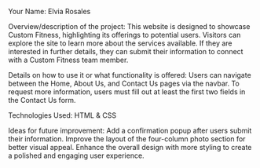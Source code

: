 Your Name: Elvia Rosales

Overview/description of the project: This website is designed to showcase Custom Fitness, highlighting its offerings to potential users. Visitors can explore the site to learn more about the services available. If they are interested in further details, they can submit their information to connect with a Custom Fitness team member.

Details on how to use it or what functionality is offered: Users can navigate between the Home, About Us, and Contact Us pages via the navbar. To request more information, users must fill out at least the first two fields in the Contact Us form.

Technologies Used: HTML & CSS

Ideas for future improvement: Add a confirmation popup after users submit their information.
Improve the layout of the four-column photo section for better visual appeal.
Enhance the overall design with more styling to create a polished and engaging user experience.